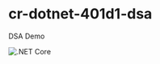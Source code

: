 # cr-dotnet-401d1-dsa
DSA Demo

![.NET Core](https://github.com/dahlbyk-demo/cr-dotnet-401d1-dsa/workflows/.NET%20Core/badge.svg)
